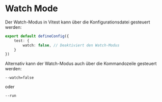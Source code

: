 # Watch Mode

Der Watch-Modus in Vitest kann über die Konfigurationsdatei gesteuert werden:

```typescript
export default defineConfig({
    test: {
        watch: false, // Deaktiviert den Watch-Modus
    }
})
```

Alternativ kann der Watch-Modus auch über die Kommandozeile gesteuert werden:

```shell
--watch=false
```

oder

```shell
--run
``` 